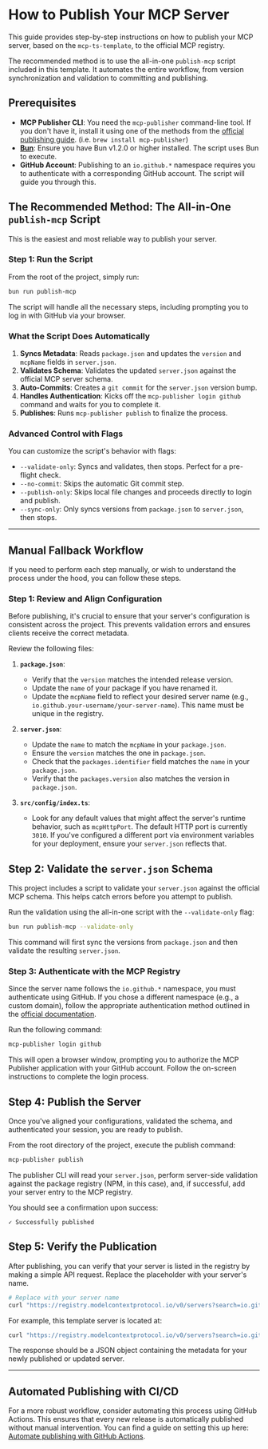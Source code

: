# How to Publish Your MCP Server

This guide provides step-by-step instructions on how to publish your MCP server, based on the `mcp-ts-template`, to the official MCP registry.

The recommended method is to use the all-in-one `publish-mcp` script included in this template. It automates the entire workflow, from version synchronization and validation to committing and publishing.

## Prerequisites

- **MCP Publisher CLI**: You need the `mcp-publisher` command-line tool. If you don't have it, install it using one of the methods from the [official publishing guide](https://github.com/modelcontextprotocol/registry/blob/main/docs/guides/publishing/publish-server.md#step-1-install-the-publisher-cli). (i.e. `brew install mcp-publisher`)
- **[Bun](https://bun.sh/)**: Ensure you have Bun v1.2.0 or higher installed. The script uses Bun to execute.
- **GitHub Account**: Publishing to an `io.github.*` namespace requires you to authenticate with a corresponding GitHub account. The script will guide you through this.

## The Recommended Method: The All-in-One `publish-mcp` Script

This is the easiest and most reliable way to publish your server.

### Step 1: Run the Script

From the root of the project, simply run:

```bash
bun run publish-mcp
```

The script will handle all the necessary steps, including prompting you to log in with GitHub via your browser.

### What the Script Does Automatically

1.  **Syncs Metadata**: Reads `package.json` and updates the `version` and `mcpName` fields in `server.json`.
2.  **Validates Schema**: Validates the updated `server.json` against the official MCP server schema.
3.  **Auto-Commits**: Creates a `git commit` for the `server.json` version bump.
4.  **Handles Authentication**: Kicks off the `mcp-publisher login github` command and waits for you to complete it.
5.  **Publishes**: Runs `mcp-publisher publish` to finalize the process.

### Advanced Control with Flags

You can customize the script's behavior with flags:

-   `--validate-only`: Syncs and validates, then stops. Perfect for a pre-flight check.
-   `--no-commit`: Skips the automatic Git commit step.
-   `--publish-only`: Skips local file changes and proceeds directly to login and publish.
-   `--sync-only`: Only syncs versions from `package.json` to `server.json`, then stops.

---

## Manual Fallback Workflow

If you need to perform each step manually, or wish to understand the process under the hood, you can follow these steps.

### Step 1: Review and Align Configuration

Before publishing, it's crucial to ensure that your server's configuration is consistent across the project. This prevents validation errors and ensures clients receive the correct metadata.

Review the following files:

1.  **`package.json`**:
    *   Verify that the `version` matches the intended release version.
    *   Update the `name` of your package if you have renamed it.
    *   Update the `mcpName` field to reflect your desired server name (e.g., `io.github.your-username/your-server-name`). This name must be unique in the registry.

2.  **`server.json`**:
    *   Update the `name` to match the `mcpName` in your `package.json`.
    *   Ensure the `version` matches the one in `package.json`.
    *   Check that the `packages.identifier` field matches the `name` in your `package.json`.
    *   Verify that the `packages.version` also matches the version in `package.json`.

3.  **`src/config/index.ts`**:
    *   Look for any default values that might affect the server's runtime behavior, such as `mcpHttpPort`. The default HTTP port is currently `3010`. If you've configured a different port via environment variables for your deployment, ensure your `server.json` reflects that.

## Step 2: Validate the `server.json` Schema

This project includes a script to validate your `server.json` against the official MCP schema. This helps catch errors before you attempt to publish.

Run the validation using the all-in-one script with the `--validate-only` flag:

```bash
bun run publish-mcp --validate-only
```

This command will first sync the versions from `package.json` and then validate the resulting `server.json`.

### Step 3: Authenticate with the MCP Registry

Since the server name follows the `io.github.*` namespace, you must authenticate using GitHub. If you chose a different namespace (e.g., a custom domain), follow the appropriate authentication method outlined in the [official documentation](https://github.com/modelcontextprotocol/registry/blob/main/docs/guides/publishing/publish-server.md#step-4-authenticate).

Run the following command:

```bash
mcp-publisher login github
```

This will open a browser window, prompting you to authorize the MCP Publisher application with your GitHub account. Follow the on-screen instructions to complete the login process.

## Step 4: Publish the Server

Once you've aligned your configurations, validated the schema, and authenticated your session, you are ready to publish.

From the root directory of the project, execute the publish command:

```bash
mcp-publisher publish
```

The publisher CLI will read your `server.json`, perform server-side validation against the package registry (NPM, in this case), and, if successful, add your server entry to the MCP registry.

You should see a confirmation upon success:
```
✓ Successfully published
```

## Step 5: Verify the Publication

After publishing, you can verify that your server is listed in the registry by making a simple API request. Replace the placeholder with your server's name.

```bash
# Replace with your server name
curl "https://registry.modelcontextprotocol.io/v0/servers?search=io.github.your-username/your-server-name"
```

For example, this template server is located at:
```bash
curl "https://registry.modelcontextprotocol.io/v0/servers?search=io.github.cyanheads/mcp-ts-template"
```

The response should be a JSON object containing the metadata for your newly published or updated server.

---

## Automated Publishing with CI/CD

For a more robust workflow, consider automating this process using GitHub Actions. This ensures that every new release is automatically published without manual intervention. You can find a guide on setting this up here: [Automate publishing with GitHub Actions](https://github.com/modelcontextprotocol/registry/blob/main/docs/guides/publishing/github-actions.md).
